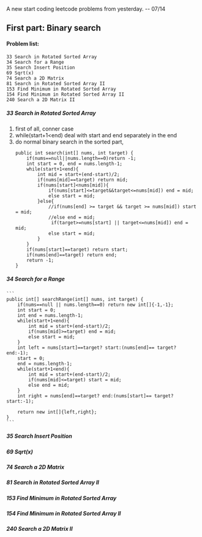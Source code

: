 A new start coding leetcode problems from yesterday. -- 07/14

## First part: Binary search 

#### Problem list:
```
33 Search in Rotated Sorted Array
34 Search for a Range
35 Search Insert Position
69 Sqrt(x)
74 Search a 2D Matrix
81 Search in Rotated Sorted Array II
153 Find Minimum in Rotated Sorted Array
154 Find Minimum in Rotated Sorted Array II
240 Search a 2D Matrix II
```


##### 33 Search in Rotated Sorted Array
1. first of all, conner case
2. while(start+1<end) deal with start and end separately in the end
3. do normal binary search in the sorted part,
    ```
    public int search(int[] nums, int target) {
        if(nums==null||nums.length==0)return -1;
        int start = 0, end = nums.length-1;     
        while(start+1<end){
            int mid = start+(end-start)/2;
            if(nums[mid]==target) return mid;
            if(nums[start]<nums[mid]){
                if(nums[start]<=target&&target<=nums[mid]) end = mid;
                else start = mid;
            }else{
                //if(nums[end] >= target && target >= nums[mid]) start = mid;
                //else end = mid;
                 if(target>=nums[start] || target<=nums[mid]) end = mid;
                else start = mid;
            }
        }
        if(nums[start]==target) return start;
        if(nums[end]==target) return end;
        return -1;
    }
    ```

##### 34 Search for a Range
    ```
    public int[] searchRange(int[] nums, int target) {
        if(nums==null || nums.length==0) return new int[]{-1,-1};
        int start = 0;
        int end = nums.length-1;
        while(start+1<end){
            int mid = start+(end-start)/2;
            if(nums[mid]>=target) end = mid;
            else start = mid;    
        }
        int left = nums[start]==target? start:(nums[end]== target? end:-1);
        start = 0;
        end = nums.length-1;
        while(start+1<end){
            int mid = start+(end-start)/2;
            if(nums[mid]<=target) start = mid;
            else end = mid;    
        }
        int right = nums[end]==target? end:(nums[start]== target? start:-1);
        
        return new int[]{left,right};
    }
    ```

##### 35 Search Insert Position

##### 69 Sqrt(x)

##### 74 Search a 2D Matrix

##### 81 Search in Rotated Sorted Array II

##### 153 Find Minimum in Rotated Sorted Array

##### 154 Find Minimum in Rotated Sorted Array II

##### 240 Search a 2D Matrix II
